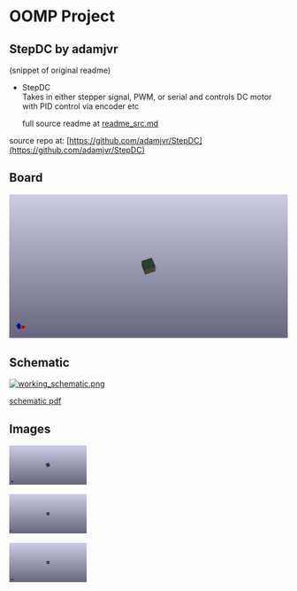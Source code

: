 # OOMP Project  
## StepDC  by adamjvr  
  
(snippet of original readme)  
  
- StepDC  
Takes in either stepper signal, PWM, or serial and controls DC motor with PID control via encoder etc  
  
  full source readme at [readme_src.md](readme_src.md)  
  
source repo at: [https://github.com/adamjvr/StepDC](https://github.com/adamjvr/StepDC)  
## Board  
  
[![working_3d.png](working_3d_600.png)](working_3d.png)  
## Schematic  
  
[![working_schematic.png](working_schematic_600.png)](working_schematic.png)  
  
[schematic pdf](working_schematic.pdf)  
## Images  
  
[![working_3d.png](working_3d_140.png)](working_3d.png)  
  
[![working_3d_back.png](working_3d_back_140.png)](working_3d_back.png)  
  
[![working_3d_front.png](working_3d_front_140.png)](working_3d_front.png)  
